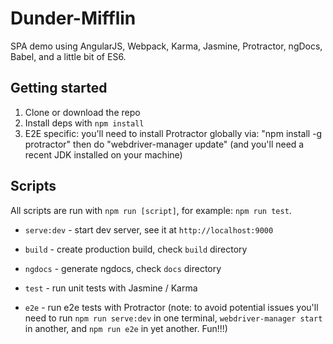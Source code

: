 # Dunder-Mifflin 

SPA demo using AngularJS, Webpack, Karma, Jasmine, Protractor, ngDocs, Babel, and a little bit of ES6.

## Getting started

1. Clone or download the repo
2. Install deps with `npm install`
3. E2E specific: you'll need to install Protractor globally via: "npm install -g protractor" then do "webdriver-manager update" (and you'll need a recent JDK installed on your machine)

## Scripts

All scripts are run with `npm run [script]`, for example: `npm run test`.

* `serve:dev` - start dev server, see it at `http://localhost:9000`

* `build` - create production build, check `build` directory

* `ngdocs` - generate ngdocs, check `docs` directory

* `test` - run unit tests with Jasmine / Karma

* `e2e` - run e2e tests with Protractor (note: to avoid potential issues you'll need to run `npm run serve:dev` in one terminal, `webdriver-manager start` in another, and `npm run e2e` in yet another. Fun!!!)
